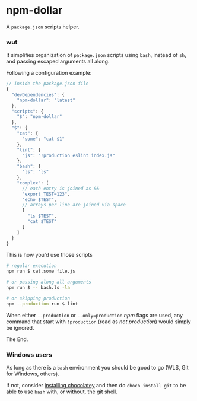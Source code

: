 # npm-dollar

A `package.json` scripts helper.

### wut

It simplifies organization of `package.json` scripts using `bash`, instead of `sh`, and passing escaped arguments all along.

Following a configuration example:

```js
// inside the package.json file
{
  "devDependencies": {
    "npm-dollar": "latest"
  },
  "scripts": {
    "$": "npm-dollar"
  },
  "$": {
    "cat": {
      "some": "cat $1"
    },
    "lint": {
      "js": "!production eslint index.js"
    },
    "bash": {
      "ls": "ls"
    },
    "complex": [
      // each entry is joined as &&
      "export TEST=123",
      "echo $TEST",
      // arrays per line are joined via space
      [
        "ls $TEST",
        "cat $TEST"
      ]
    ]
  }
}
```

This is how you'd use those scripts

```sh
# regular execution
npm run $ cat.some file.js

# or passing along all arguments
npm run $ -- bash.ls -la

# or skipping production
npm --production run $ lint
```

When either `--production` or `--only=production` _npm_ flags are used, any command that start with `!production` (read as _not production_) would simply be ignored.

The End.

### Windows users

As long as there is a `bash` environment you should be good to go (WLS, Git for Windows, others).

If not, consider [installing chocolatey](https://chocolatey.org/install) and then do `choco install git` to be able to use `bash` with, or without, the git shell.
